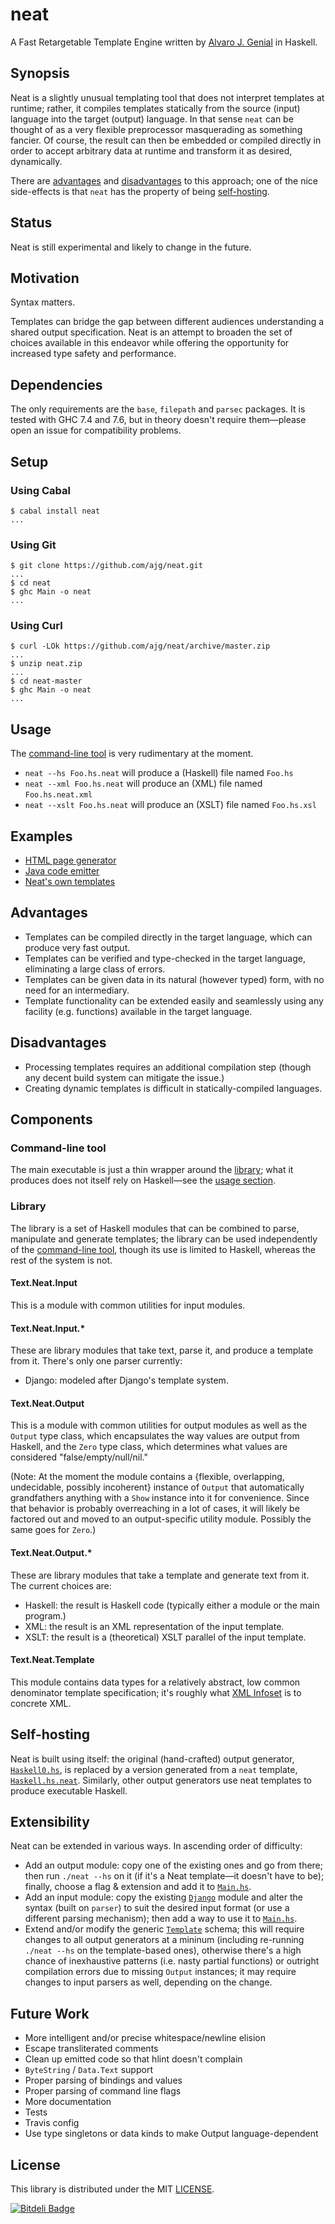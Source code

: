 neat
====

A Fast Retargetable Template Engine written by [Alvaro J. Genial](http://alva.ro) in Haskell.

Synopsis
--------

Neat is a slightly unusual templating tool that does not interpret templates at runtime; rather, it compiles templates statically from the source (input) language into the target (output) language. In that sense `neat` can be thought of as a very flexible preprocessor masquerading as something fancier. Of course, the result can then be embedded or compiled directly in order to accept arbitrary data at runtime and transform it as desired, dynamically.

There are [advantages](#advantages) and [disadvantages](#disadvantages) to this approach; one of the nice side-effects is that `neat` has the property of being [self-hosting](#self-hosting).

Status
------

Neat is still experimental and likely to change in the future.

Motivation
----------

Syntax matters.

Templates can bridge the gap between different audiences understanding a shared output specification. Neat is an attempt to broaden the set of choices available in this endeavor while offering the opportunity for increased type safety and performance.

Dependencies
------------

The only requirements are the `base`, `filepath` and `parsec` packages. It is tested with GHC 7.4 and 7.6, but in theory doesn't require them—please open an issue for compatibility problems.

Setup
-----

### Using Cabal

```shell
$ cabal install neat
...
```

### Using Git

```shell
$ git clone https://github.com/ajg/neat.git
...
$ cd neat
$ ghc Main -o neat
...
```

### Using Curl

```shell
$ curl -LOk https://github.com/ajg/neat/archive/master.zip
...
$ unzip neat.zip
...
$ cd neat-master
$ ghc Main -o neat
...
```

Usage
-----

The [command-line tool](#command-line-tool) is very rudimentary at the moment.

 - `neat --hs Foo.hs.neat` will produce a (Haskell) file named `Foo.hs`
 - `neat --xml Foo.hs.neat` will produce an (XML) file named `Foo.hs.neat.xml`
 - `neat --xslt Foo.hs.neat` will produce an (XSLT) file named `Foo.hs.xsl`

Examples
--------

 - [HTML page generator](./Example/HTML/Page.hs.neat)
 - [Java code emitter](./Example/Java/Emitter.hs.neat)
 - [Neat's own templates](#self-hosting)

Advantages
----------

 - Templates can be compiled directly in the target language, which can produce very fast output.
 - Templates can be verified and type-checked in the target language, eliminating a large class of errors.
 - Templates can be given data in its natural (however typed) form, with no need for an intermediary.
 - Template functionality can be extended easily and seamlessly using any facility (e.g. functions) available in the target language.

Disadvantages
-------------

 - Processing templates requires an additional compilation step (though any decent build system can mitigate the issue.)
 - Creating dynamic templates is difficult in statically-compiled languages.

Components
----------

### Command-line tool

The main executable is just a thin wrapper around the [library](#library); what it produces does not itself rely on Haskell—see the [usage section](#usage).

### Library

The library is a set of Haskell modules that can be combined to parse, manipulate and generate templates; the library can be used independently of the [command-line tool](#command-line-tool), though its use is limited to Haskell, whereas the rest of the system is not.

#### Text.Neat.Input

This is a module with common utilities for input modules.

#### Text.Neat.Input.*

These are library modules that take text, parse it, and produce a template from it. There's only one parser currently:

 - Django: modeled after Django's template system.

#### Text.Neat.Output

This is a module with common utilities for output modules as well as the `Output` type class, which encapsulates the way values are output from Haskell, and the `Zero` type class, which determines what values are considered "false/empty/null/nil."

(Note: At the moment the module contains a {flexible, overlapping, undecidable, possibly incoherent} instance of `Output` that automatically grandfathers anything with a `Show` instance into it for convenience. Since that behavior is probably overreaching in a lot of cases, it will likely be factored out and moved to an output-specific utility module. Possibly the same goes for `Zero`.)

#### Text.Neat.Output.*

These are library modules that take a template and generate text from it. The current choices are:

 - Haskell: the result is Haskell code (typically either a module or the main program.)
 - XML: the result is an XML representation of the input template.
 - XSLT: the result is a (theoretical) XSLT parallel of the input template.

#### Text.Neat.Template

This module contains data types for a relatively abstract, low common denominator template specification; it's roughly what [XML Infoset](http://www.w3.org/TR/xml-infoset/) is to concrete XML.

Self-hosting
------------

Neat is built using itself: the original (hand-crafted) output generator, [`Haskell0.hs`](./Text/Neat/Output/Haskell0.hs), is replaced by a version generated from a `neat` template, [`Haskell.hs.neat`](./Text/Neat/Output/Haskell.hs.neat). Similarly, other output generators use neat templates to produce executable Haskell.

Extensibility
-------------

Neat can be extended in various ways. In ascending order of difficulty:

 - Add an output module: copy one of the existing ones and go from there; then run `./neat --hs` on it (if it's a Neat template—it doesn't have to be); finally, choose a flag & extension and add it to [`Main.hs`](./Main.hs).
 - Add an input module: copy the existing [`Django`](./Text/Neat/Input/Django.hs) module and alter the syntax (built on `parser`) to suit the desired input format (or use a different parsing mechanism); then add a way to use it to [`Main.hs`](./Main.hs).
 - Extend and/or modify the generic [`Template`](./Text/Neat/Template.hs) schema; this will require changes to all output generators at a mininum (including re-running `./neat --hs` on the template-based ones), otherwise there's a high chance of inexhaustive patterns (i.e. nasty partial functions) or outright compilation errors due to missing `Output` instances; it may require changes to input parsers as well, depending on the change.

Future Work
-----------

 - More intelligent and/or precise whitespace/newline elision
 - Escape transliterated comments
 - Clean up emitted code so that hlint doesn't complain
 - `ByteString` / `Data.Text` support
 - Proper parsing of bindings and values
 - Proper parsing of command line flags
 - More documentation
 - Tests
 - Travis config
 - Use type singletons or data kinds to make Output language-dependent

License
-------

This library is distributed under the MIT [LICENSE](./LICENSE).


[![Bitdeli Badge](https://d2weczhvl823v0.cloudfront.net/ajg/neat/trend.png)](https://bitdeli.com/free "Bitdeli Badge")
